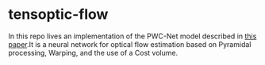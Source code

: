# tensoptic-flow

In this repo lives an implementation of the PWC-Net model described in [this paper](https://arxiv.org/abs/1709.02371).It is a neural network for optical flow estimation based on Pyramidal processing, Warping, and the use of a Cost volume.
